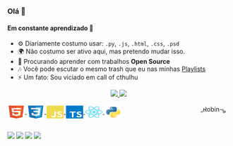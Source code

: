### Olá 👋

#### Em constante aprendizado 🚧

- ⚙️ Diariamente costumo usar: `.py`, `.js`, `.html`, `.css`, `.psd`
- 🌍 Não costumo ser ativo aqui, mas pretendo mudar isso.
- 🌱 Procurando aprender com trabalhos **Open Source**
- 🎶 Você pode escutar o mesmo trash que eu nas minhas [Playlists](https://open.spotify.com/user/hguelekyu8h73auyd1jgl2n7d)
- ⚡️ Um fato: Sou viciado em call of cthulhu
<div align="center">
  <a href="https://github.com/matheusbruz">
  <img height="180em" src="https://github-readme-stats.vercel.app/api?username=matheusbruz&show_icons=true&theme=dark&include_all_commits=true&count_private=true"/>
  <img height="180em" src="https://github-readme-stats.vercel.app/api/top-langs/?username=matheusbruz&layout=compact&langs_count=7&theme=dark"/>
</div>
<div style="display: inline_block"><br>
  <img align="center" alt="Math-HTML" height="30" width="40" src="https://raw.githubusercontent.com/devicons/devicon/master/icons/html5/html5-original.svg">
  <img align="center" alt="Math-CSS" height="30" width="40" src="https://raw.githubusercontent.com/devicons/devicon/master/icons/css3/css3-original.svg">
  <img align="center" alt="Math-Js" height="30" width="40" src="https://raw.githubusercontent.com/devicons/devicon/master/icons/javascript/javascript-plain.svg">
  <img align="center" alt="Math-Ts" height="30" width="40" src="https://raw.githubusercontent.com/devicons/devicon/master/icons/typescript/typescript-plain.svg">
  <img align="center" alt="Math-React" height="30" width="40" src="https://raw.githubusercontent.com/devicons/devicon/master/icons/react/react-original.svg">
  <img align="center" alt="Math-Python" height="30" width="40" src="https://raw.githubusercontent.com/devicons/devicon/master/icons/python/python-original.svg">
  <img align="right" alt="Robin-gif" height="150" style="border-radius:50px;" src="https://s10.gifyu.com/images/robincorret.gif?width=676&height=676">
</div>
   
  ##
 
<div> 
  <a href="https://www.instagram.com/bruzaca1/" target="_blank"><img src="https://img.shields.io/badge/-Instagram-%23E4405F?style=for-the-badge&logo=instagram&logoColor=white" target="_blank"></a>
 	<a href="https://www.twitch.tv/bruzaca" target="_blank"><img src="https://img.shields.io/badge/Twitch-9146FF?style=for-the-badge&logo=twitch&logoColor=white" target="_blank"></a>
 <a href="https://discord.gg/m8NuATpHsM" target="_blank"><img src="https://img.shields.io/badge/Discord-7289DA?style=for-the-badge&logo=discord&logoColor=white" target="_blank"></a> 
  <a href = "mailto:bruzacap@gmail.com"><img src="https://img.shields.io/badge/-Gmail-%23333?style=for-the-badge&logo=gmail&logoColor=white" target="_blank"></a>
  
  
 </div>
